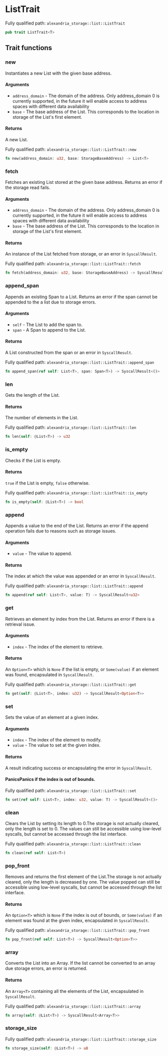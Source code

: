 # ListTrait

Fully qualified path: `alexandria_storage::list::ListTrait`

```rust
pub trait ListTrait<T>
```

## Trait functions

### new

Instantiates a new List with the given base address.

#### Arguments

- `address_domain` - The domain of the address. Only address_domain 0 is currently supported, in the future it will enable access to address spaces with different data availability
- `base` - The base address of the List. This corresponds to the location in storage of the List's first element.

#### Returns

A new List.

Fully qualified path: `alexandria_storage::list::ListTrait::new`

```rust
fn new(address_domain: u32, base: StorageBaseAddress) -> List<T>
```

### fetch

Fetches an existing List stored at the given base address. Returns an error if the storage read fails.

#### Arguments

- `address_domain` - The domain of the address. Only address_domain 0 is currently supported, in the future it will enable access to address spaces with different data availability
- `base` - The base address of the List. This corresponds to the location in storage of the List's first element.

#### Returns

An instance of the List fetched from storage, or an error in `SyscallResult`.

Fully qualified path: `alexandria_storage::list::ListTrait::fetch`

```rust
fn fetch(address_domain: u32, base: StorageBaseAddress) -> SyscallResult<List<T>>
```

### append_span

Appends an existing Span to a List. Returns an error if the span cannot be appended to the a list due to storage errors.

#### Arguments

- `self` - The List to add the span to.
- `span` - A Span to append to the List.

#### Returns

A List constructed from the span or an error in `SyscallResult`.

Fully qualified path: `alexandria_storage::list::ListTrait::append_span`

```rust
fn append_span(ref self: List<T>, span: Span<T>) -> SyscallResult<()>
```

### len

Gets the length of the List.

#### Returns

The number of elements in the List.

Fully qualified path: `alexandria_storage::list::ListTrait::len`

```rust
fn len(self: @List<T>) -> u32
```

### is_empty

Checks if the List is empty.

#### Returns

`true` if the List is empty, `false` otherwise.

Fully qualified path: `alexandria_storage::list::ListTrait::is_empty`

```rust
fn is_empty(self: @List<T>) -> bool
```

### append

Appends a value to the end of the List. Returns an error if the append operation fails due to reasons such as storage issues.

#### Arguments

- `value` - The value to append.

#### Returns

The index at which the value was appended or an error in `SyscallResult`.

Fully qualified path: `alexandria_storage::list::ListTrait::append`

```rust
fn append(ref self: List<T>, value: T) -> SyscallResult<u32>
```

### get

Retrieves an element by index from the List. Returns an error if there is a retrieval issue.

#### Arguments

- `index` - The index of the element to retrieve.

#### Returns

An `Option<T>` which is `None` if the list is empty, or `Some(value)` if an element was found, encapsulated in `SyscallResult`.

Fully qualified path: `alexandria_storage::list::ListTrait::get`

```rust
fn get(self: @List<T>, index: u32) -> SyscallResult<Option<T>>
```

### set

Sets the value of an element at a given index.

#### Arguments

- `index` - The index of the element to modify.
- `value` - The value to set at the given index.

#### Returns

A result indicating success or encapsulating the error in `SyscallResult`.

#### PanicsPanics if the index is out of bounds.

Fully qualified path: `alexandria_storage::list::ListTrait::set`

```rust
fn set(ref self: List<T>, index: u32, value: T) -> SyscallResult<()>
```

### clean

Clears the List by setting its length to 0.The storage is not actually cleared, only the length is set to 0. The values can still be accessible using low-level syscalls, but cannot be accessed through the list interface.

Fully qualified path: `alexandria_storage::list::ListTrait::clean`

```rust
fn clean(ref self: List<T>)
```

### pop_front

Removes and returns the first element of the List.The storage is not actually cleared, only the length is decreased by one. The value popped can still be accessible using low-level syscalls, but cannot be accessed through the list interface.

#### Returns

An `Option<T>` which is `None` if the index is out of bounds, or `Some(value)` if an element was found at the given index, encapsulated in `SyscallResult`.

Fully qualified path: `alexandria_storage::list::ListTrait::pop_front`

```rust
fn pop_front(ref self: List<T>) -> SyscallResult<Option<T>>
```

### array

Converts the List into an Array. If the list cannot be converted to an array due storage errors, an error is returned.

#### Returns

An `Array<T>` containing all the elements of the List, encapsulated in `SyscallResult`.

Fully qualified path: `alexandria_storage::list::ListTrait::array`

```rust
fn array(self: @List<T>) -> SyscallResult<Array<T>>
```

### storage_size

Fully qualified path: `alexandria_storage::list::ListTrait::storage_size`

```rust
fn storage_size(self: @List<T>) -> u8
```

